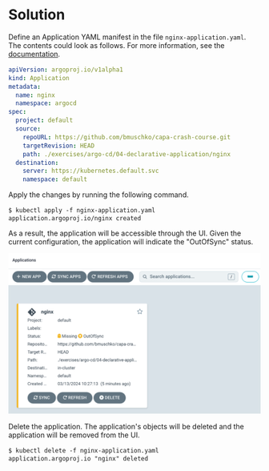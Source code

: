 # Solution

Define an Application YAML manifest in the file `nginx-application.yaml`. The contents could look as follows. For more information, see the [documentation](https://argo-cd.readthedocs.io/en/stable/operator-manual/declarative-setup/#applications).

```yaml
apiVersion: argoproj.io/v1alpha1
kind: Application
metadata:
  name: nginx
  namespace: argocd
spec:
  project: default
  source:
    repoURL: https://github.com/bmuschko/capa-crash-course.git
    targetRevision: HEAD
    path: ./exercises/argo-cd/04-declarative-application/nginx
  destination:
    server: https://kubernetes.default.svc
    namespace: default
```

Apply the changes by running the following command.

```
$ kubectl apply -f nginx-application.yaml
application.argoproj.io/nginx created
```

As a result, the application will be accessible through the UI. Given the current configuration, the application will indicate the "OutOfSync" status.

![single-application-ui](./imgs/single-application-ui.png)

Delete the application. The application's objects will be deleted and the application will be removed from the UI.

```
$ kubectl delete -f nginx-application.yaml
application.argoproj.io "nginx" deleted
```
